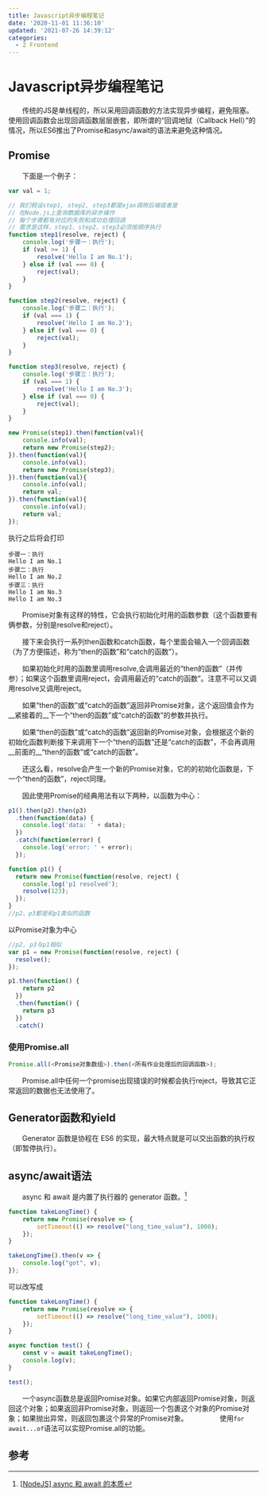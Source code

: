 ```yaml
---
title: Javascript异步编程笔记
date: '2020-11-01 11:36:10'
updated: '2021-07-26 14:39:12'
categories:
  - 2 Frontend
---
```


# Javascript异步编程笔记

　　传统的JS是单线程的，所以采用回调函数的方法实现异步编程，避免阻塞。使用回调函数会出现回调函数层层嵌套，即所谓的“回调地狱（Callback Hell）”的情况，所以ES6推出了Promise和async/await的语法来避免这种情况。

## Promise

　　下面是一个例子：

```javascript
var val = 1;

// 我们假设step1, step2, step3都是ajax调用后端或者是
// 在Node.js上查询数据库的异步操作
// 每个步骤都有对应的失败和成功处理回调
// 需求是这样，step1、step2、step3必须按顺序执行
function step1(resolve, reject) {
    console.log('步骤一：执行');
    if (val >= 1) {
        resolve('Hello I am No.1');
    } else if (val === 0) {
        reject(val);
    }
}

function step2(resolve, reject) {
    console.log('步骤二：执行');
    if (val === 1) {
        resolve('Hello I am No.2');
    } else if (val === 0) {
        reject(val);
    }
}

function step3(resolve, reject) {
    console.log('步骤三：执行');
    if (val === 1) {
        resolve('Hello I am No.3');
    } else if (val === 0) {
        reject(val);
    }
}

new Promise(step1).then(function(val){
    console.info(val);
    return new Promise(step2);
}).then(function(val){
    console.info(val);
    return new Promise(step3);
}).then(function(val){
    console.info(val);
    return val;
}).then(function(val){
    console.info(val);
    return val;
});
```

执行之后将会打印

```
步骤一：执行
Hello I am No.1
步骤二：执行
Hello I am No.2
步骤三：执行
Hello I am No.3
Hello I am No.3
```

　　Promise对象有这样的特性，它会执行初始化时用的函数参数（这个函数要有俩参数，分别是resolve和reject）。

　　接下来会执行一系列then函数和catch函数，每个里面会输入一个回调函数（为了方便描述，称为“then的函数”和“catch的函数”）。

　　如果初始化时用的函数里调用resolve,会调用最近的“then的函数”（并传参）；如果这个函数里调用reject，会调用最近的“catch的函数”。注意不可以又调用resolve又调用reject。

　　如果“then的函数”或“catch的函数”返回非Promise对象，这个返回值会作为__紧接着的__下一个“then的函数”或“catch的函数”的参数并执行。

　　如果“then的函数”或“catch的函数”返回新的Promise对象，会根据这个新的初始化函数判断接下来调用下一个“then的函数”还是“catch的函数”，不会再调用__前面的__“then的函数”或“catch的函数”。

　　还这么看，resolve会产生一个新的Promise对象，它的的初始化函数是，下一个“then的函数”，reject同理。

　　因此使用Promise的经典用法有以下两种，以函数为中心：

```javascript
p1().then(p2).then(p3)
  .then(function(data) {
    console.log('data: ' + data);
  })
  .catch(function(error) {
    console.log('error: ' + error);
  });

function p1() {
  return new Promise(function(resolve, reject) {
    console.log('p1 resolved');
    resolve(123);
  });
}
//p2、p3都是和p1类似的函数
```

以Promise对象为中心

```javascript
//p2, p3与p1相似
var p1 = new Promise(function(resolve, reject) {
  resolve();
});

p1.then(function() {
    return p2
  })
  .then(function() {
    return p3
  })
  .catch()
```

###  使用Promise.all

```javascript
Promise.all(<Promise对象数组>).then(<所有作业处理后的回调函数>);
```

　　Promise.all中任何一个promise出现错误的时候都会执行reject，导致其它正常返回的数据也无法使用了。

## Generator函数和yield

　　Generator 函数是协程在 ES6 的实现，最大特点就是可以交出函数的执行权（即暂停执行）。

## async/await语法

　　async 和 await 是内置了执行器的 generator 函数。[^1]

```javascript
function takeLongTime() {
    return new Promise(resolve => {
        setTimeout(() => resolve("long_time_value"), 1000);
    });
}

takeLongTime().then(v => {
    console.log("got", v);
});
```

可以改写成

```javascript
function takeLongTime() {
    return new Promise(resolve => {
        setTimeout(() => resolve("long_time_value"), 1000);
    });
}

async function test() {
    const v = await takeLongTime();
    console.log(v);
}

test();
```

　　一个async函数总是返回Promise对象。如果它内部返回Promise对象，则返回这个对象；如果返回非Promise对象，则返回一个包裹这个对象的Promise对象；如果抛出异常，则返回包裹这个异常的Promise对象。
　　
　　使用`for await...of`语法可以实现Promise.all的功能。

## 参考

[^1]: [[NodeJS\] async 和 await 的本质](https://www.cnblogs.com/blowing00/p/12469552.html)
